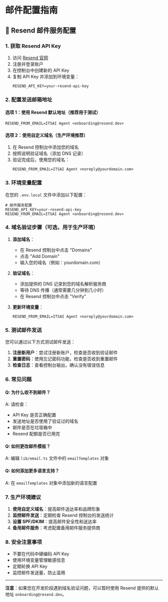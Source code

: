 # 邮件配置指南

## 📧 Resend 邮件服务配置

### 1. 获取 Resend API Key

1. 访问 [Resend 官网](https://resend.com)
2. 注册并登录账户
3. 在控制台中创建新的 API Key
4. 复制 API Key 并添加到环境变量：
   ```
   RESEND_API_KEY=your-resend-api-key
   ```

### 2. 配置发送邮箱地址

#### 选项 1：使用 Resend 默认地址（推荐用于测试）
```
RESEND_FROM_EMAIL=ITSAI Agent <onboarding@resend.dev>
```

#### 选项 2：使用自定义域名（生产环境推荐）
1. 在 Resend 控制台中添加您的域名
2. 按照说明验证域名（添加 DNS 记录）
3. 验证完成后，使用您的域名：
   ```
   RESEND_FROM_EMAIL=ITSAI Agent <noreply@yourdomain.com>
   ```

### 3. 环境变量配置

在您的 `.env.local` 文件中添加以下配置：

```env
# 邮件服务配置
RESEND_API_KEY=your-resend-api-key
RESEND_FROM_EMAIL=ITSAI Agent <onboarding@resend.dev>
```

### 4. 域名验证步骤（可选，用于生产环境）

1. **添加域名**：
   - 在 Resend 控制台中点击 "Domains"
   - 点击 "Add Domain"
   - 输入您的域名（例如：yourdomain.com）

2. **验证域名**：
   - 添加提供的 DNS 记录到您的域名解析服务商
   - 等待 DNS 传播（通常需要几分钟到几小时）
   - 在 Resend 控制台中点击 "Verify"

3. **更新环境变量**：
   ```
   RESEND_FROM_EMAIL=ITSAI Agent <noreply@yourdomain.com>
   ```

### 5. 测试邮件发送

您可以通过以下方式测试邮件发送：

1. **注册新用户**：尝试注册新账户，检查是否收到验证邮件
2. **重置密码**：使用忘记密码功能，检查是否收到重置邮件
3. **检查日志**：查看控制台输出，确认没有错误信息

### 6. 常见问题

#### Q: 为什么收不到邮件？
A: 请检查：
- API Key 是否正确配置
- 发送地址是否使用了验证过的域名
- 邮件是否在垃圾箱中
- Resend 配额是否已用完

#### Q: 如何更改邮件模板？
A: 编辑 `lib/email.ts` 文件中的 `emailTemplates` 对象

#### Q: 如何添加更多语言支持？
A: 在 `emailTemplates` 对象中添加新的语言配置

### 7. 生产环境建议

1. **使用自定义域名**：提高邮件送达率和品牌形象
2. **监控邮件发送**：定期检查 Resend 控制台的发送统计
3. **设置 SPF/DKIM**：提高邮件安全性和送达率
4. **备用邮件服务**：考虑配置备用邮件服务提供商

### 8. 安全注意事项

- 不要在代码中硬编码 API Key
- 使用环境变量管理敏感信息
- 定期轮换 API Key
- 监控邮件发送量，防止滥用

---

**注意**：如果您在开发阶段遇到域名验证问题，可以暂时使用 Resend 提供的默认地址 `onboarding@resend.dev`。 